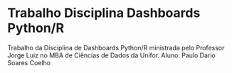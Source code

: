 # Trabalho Disciplina Dashboards Python/R
Trabalho da Disciplina de Dashboards Python/R ministrada pelo Professor Jorge Luiz no MBA de Ciências de Dados da Unifor. Aluno: Paulo Dario Soares Coelho
